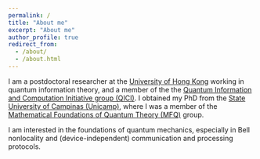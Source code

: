 ```yaml
---
permalink: /
title: "About me"
excerpt: "About me"
author_profile: true
redirect_from: 
  - /about/
  - /about.html
---
```

I am a postdoctoral researcher at the [University of Hong Kong](https://www.hku.hk/) working in quantum information theory, and a member of the the [Quantum Information and Computation Initiative group (QICI)](https://qici.weebly.com/). I obtained my PhD from the [State University of Campinas (Unicamp)](https://www.unicamp.br/unicamp/english), where I was a member of the [Mathematical Foundations of Quantum Theory (MFQ)](https://www.ime.unicamp.br/~mfq/) group. 

I am interested in the foundations of quantum mechanics, especially in Bell nonlocality and (device-independent) communication and processing protocols.
